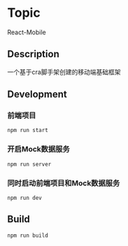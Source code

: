 # Topic
React-Mobile

## Description
一个基于cra脚手架创建的移动端基础框架

## Development
### 前端项目
```shell
npm run start
```

### 开启Mock数据服务
```shell
npm run server
```

### 同时启动前端项目和Mock数据服务
```shell
npm run dev
```

## Build
```shell
npm run build
```